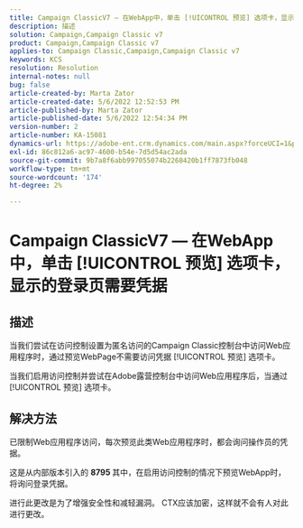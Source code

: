 ```yaml
---
title: Campaign ClassicV7 — 在WebApp中，单击 [!UICONTROL 预览] 选项卡，显示的登录页需要凭据
description: 描述
solution: Campaign,Campaign Classic v7
product: Campaign,Campaign Classic v7
applies-to: Campaign Classic,Campaign,Campaign Classic v7
keywords: KCS
resolution: Resolution
internal-notes: null
bug: false
article-created-by: Marta Zator
article-created-date: 5/6/2022 12:52:53 PM
article-published-by: Marta Zator
article-published-date: 5/6/2022 12:54:34 PM
version-number: 2
article-number: KA-15081
dynamics-url: https://adobe-ent.crm.dynamics.com/main.aspx?forceUCI=1&pagetype=entityrecord&etn=knowledgearticle&id=aab90d70-3bcd-ec11-a7b5-6045bd00dbbc
exl-id: 86c812a6-ac97-4600-b54e-7d5d54ac2ada
source-git-commit: 9b7a8f6abb997055074b2268420b1ff7873fb048
workflow-type: tm+mt
source-wordcount: '174'
ht-degree: 2%

---
```


# Campaign ClassicV7 — 在WebApp中，单击 [!UICONTROL 预览] 选项卡，显示的登录页需要凭据

## 描述


当我们尝试在访问控制设置为匿名访问的Campaign Classic控制台中访问Web应用程序时，通过预览WebPage不需要访问凭据 [!UICONTROL 预览] 选项卡。

当我们启用访问控制并尝试在Adobe露营控制台中访问Web应用程序后，当通过 [!UICONTROL 预览] 选项卡。


## 解决方法


已限制Web应用程序访问，每次预览此类Web应用程序时，都会询问操作员的凭据。

这是从内部版本引入的 <b>8795 </b>其中，在启用访问控制的情况下预览WebApp时，将询问登录凭据。

进行此更改是为了增强安全性和减轻漏洞。 CTX应该加密，这样就不会有人对此进行更改。
